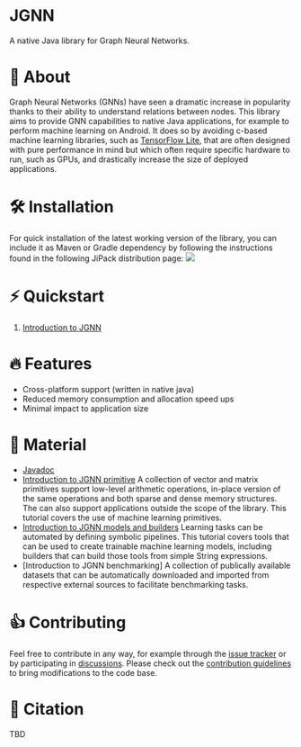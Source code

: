 # JGNN
A native Java library for Graph Neural Networks.

# :brain: About
Graph Neural Networks (GNNs) have seen a dramatic increase in popularity
thanks to their ability to understand relations between nodes.
This library aims to provide GNN capabilities to native Java applications, 
for example to perform machine learning on Android. It does so by avoiding
c-based machine learning libraries, such as [TensorFlow Lite](https://www.tensorflow.org/lite),
that are often designed with pure performance in mind but which often require
specific hardware to run, such as GPUs, and drastically increase the size of
deployed applications.


# :hammer_and_wrench: Installation
For quick installation of the latest working version of the library, you can include it as Maven or Gradle dependency by following the instructions found in the following JiPack distribution page:
[![](https://jitpack.io/v/maniospas/jgnn.svg)](https://jitpack.io/#maniospas/jgnn)

# :zap: Quickstart
1. [Introduction to JGNN](tutorials/Introduction.md)

# :fire: Features
* Cross-platform support (written in native java)
* Reduced memory consumption and allocation speed ups
* Minimal impact to application size

# :link: Material
* [Javadoc](https://maniospas.github.io/JGNN/)
* [Introduction to JGNN primitive](tutorials/Primitives.md) A collection of vector and matrix primitives support low-level arithmetic operations, in-place version of the same operations and both sparse and dense memory structures. The can also support applications outside the scope of the library. This tutorial covers the use of machine learning primitives.
* [Introduction to JGNN models and builders](tutorials/Models.md) Learning tasks can be automated by defining symbolic pipelines. This tutorial covers tools that can be used to create trainable machine learning models, including builders that can build those tools from  simple String expressions.
* [Introduction to JGNN benchmarking] A collection of publically available datasets that can be automatically downloaded and imported from respective external sources to facilitate benchmarking tasks. 

# :thumbsup: Contributing
Feel free to contribute in any way, for example through the [issue tracker]() or by participating in [discussions]().
Please check out the [contribution guidelines](CONTRIBUTING.md) to bring modifications to the code base.
 
# :notebook: Citation
TBD